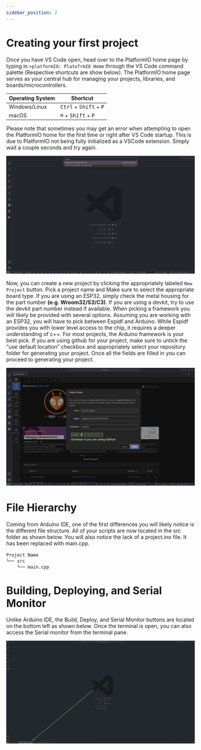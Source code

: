```yaml
---
sidebar_position: 2
---
```


# Creating your first project

Once you have VS Code open, head over to the PlatformIO home page by typing in ```>platformIO: PlatofrmIO Home``` through the VS Code command palette (Respective shortcuts are show below). The PlatformIO home page serves as your central hub for managing your projects, libraries, and boards/microcontrollers. 

| Operating System |Shortcut |
|---------------------------------|--------------------|
| Windows/Linux | <kbd>Ctrl</kbd> + <kbd>Shift</kbd> + <kbd>P</kbd> |
| macOS | <kbd>⌘</kbd> + <kbd>Shift</kbd> + <kbd>P</kbd> |

Please note that sometimes you may get an error when attempting to open the PlatformIO home for the first time or right after VS Code startup. This is due to PlatformIO not being fully initialized as a VSCode extension. Simply wait a couple seconds and try again. 



<p align="center">
  <img src="/img/install_cmdpalette.png" alt="PlatformIO Banner"/>
</p>

Now, you can create a new project by clicking the appropriately labeled ```New Project``` button. Pick a project name and Make sure to select the appropriate board type. If you are using an ESP32, simply check the metal housing for the part number **(e.g. Wroom32/S3/C3)**. If you are using a devkit, try to use the devkit part number instead if available. When picking a framework you will likely be provided with several options. Assuming you are working with an ESP32, you will have to pick between Espidf and Arduino. While Espidf provides you with lower level access to the chip, it requires a deeper understanding of c++. For most projects, the Arduino framework is your best pick. If you are using github for your project, make sure to untick the “use default location” checkbox and appropriately select your repository folder for generating your project. Once all the fields are filled in you can proceed to generating your project. 

<p align="center">
  <img src="/img/install_createProject.png" alt="PlatformIO Banner"/>
</p>

# File Hierarchy

Coming from Arduino IDE, one of the first differences you will likely notice is the different file structure. All of your scripts are now located in the src folder as shown below. You will also notice the lack of a project.ino file. It has been replaced with main.cpp. 

```
Project Name
└── src
    └── main.cpp
```

# Building, Deploying, and Serial Monitor 
Unlike Arduino IDE, the Build, Deploy, and Serial Monitor buttons are located on the bottom left as shown below. Once the terminal is open, you can also access the Serial monitor from the terminal pane. 

<p align="center">
  <img src="/img/install_serial.png" alt="PlatformIO Banner"/>
</p>




